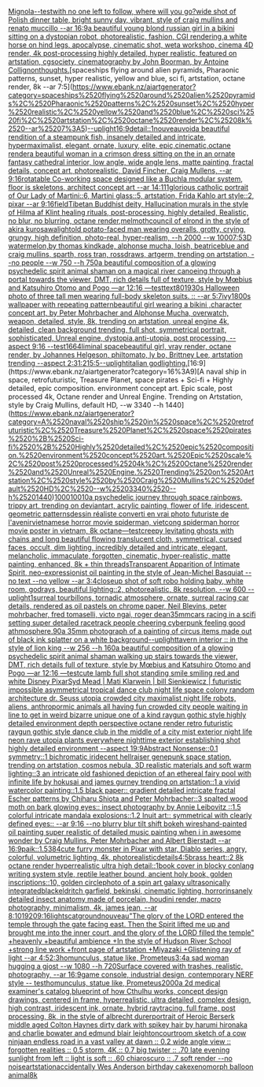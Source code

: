 [Mignola](https://www.ebank.nz/aiartgenerator?category=Mignola)[--test](https://www.ebank.nz/aiartgenerator?category=--test)[with no one left to follow, where will you go?](https://www.ebank.nz/aiartgenerator?category=with%2520no%2520one%2520left%2520to%2520follow%2C%2520where%2520will%2520you%2520go%3F)[wide shot of Polish dinner table, bright sunny day, vibrant, style of craig mullins and renato muccillo --ar 16:9](https://www.ebank.nz/aiartgenerator?category=wide%2520shot%2520of%2520Polish%2520dinner%2520table%2C%2520bright%2520sunny%2520day%2C%2520vibrant%2C%2520style%2520of%2520craig%2520mullins%2520and%2520renato%2520muccillo%2520--ar%252016%3A9)[a beautiful young blond russian girl in a bikini sitting on a dystopian robot, photorealistic, fashion, CGI rendering,](https://www.ebank.nz/aiartgenerator?category=a%2520beautiful%2520young%2520blond%2520russian%2520girl%2520in%2520a%2520bikini%2520sitting%2520on%2520a%2520dystopian%2520robot%2C%2520photorealistic%2C%2520fashion%2C%2520CGI%2520rendering%2C)[a white horse on hind legs, apocalypse, cinematic shot, weta workshop, cinema 4D render, 4k post-processing highly detailed, hyper realistic, featured on artstation, cgsociety, cinematography by John Boorman, by Antoine Collignon](https://www.ebank.nz/aiartgenerator?category=a%2520white%2520horse%2520on%2520hind%2520legs%2C%2520apocalypse%2C%2520cinematic%2520shot%2C%2520weta%2520workshop%2C%2520cinema%25204D%2520render%2C%25204k%2520post-processing%2520highly%2520detailed%2C%2520hyper%2520realistic%2C%2520featured%2520on%2520artstation%2C%2520cgsociety%2C%2520cinematography%2520by%2520John%2520Boorman%2C%2520by%2520Antoine%2520Collignon)[thoughts.](https://www.ebank.nz/aiartgenerator?category=thoughts.)[spaceships flying around alien pyramids, Pharaonic patterns, sunset, hyper realistic, yellow and blue, sci fi, artstation, octane render, 8k --ar 7:5](https://www.ebank.nz/aiartgenerator?category=spaceships%2520flying%2520around%2520alien%2520pyramids%2C%2520Pharaonic%2520patterns%2C%2520sunset%2C%2520hyper%2520realistic%2C%2520yellow%2520and%2520blue%2C%2520sci%2520fi%2C%2520artstation%2C%2520octane%2520render%2C%25208k%2520--ar%25207%3A5)[--uplight](https://www.ebank.nz/aiartgenerator?category=--uplight)[16:9](https://www.ebank.nz/aiartgenerator?category=16%3A9)[detail::1](https://www.ebank.nz/aiartgenerator?category=detail%3A%3A1)[nouveau](https://www.ebank.nz/aiartgenerator?category=nouveau)[void](https://www.ebank.nz/aiartgenerator?category=void)[a beautiful rendition of a steampunk fish, insanely detailed and intricate, hypermaximalist, elegant, ornate, luxury, elite, epic,cinematic,octane render](https://www.ebank.nz/aiartgenerator?category=a%2520beautiful%2520rendition%2520of%2520a%2520steampunk%2520fish%2C%2520insanely%2520detailed%2520and%2520intricate%2C%2520hypermaximalist%2C%2520elegant%2C%2520ornate%2C%2520luxury%2C%2520elite%2C%2520epic%2Ccinematic%2Coctane%2520render)[a beautiful woman in a crimson dress sitting on the  in an ornate fantasy cathedral interior, low angle, wide angle lens, matte painting, fractal details, concept art, photorealistic, David Fincher, Craig Mullens, --ar 9:16](https://www.ebank.nz/aiartgenerator?category=a%2520beautiful%2520woman%2520in%2520a%2520crimson%2520dress%2520sitting%2520on%2520the%2520%2520in%2520an%2520ornate%2520fantasy%2520cathedral%2520interior%2C%2520low%2520angle%2C%2520wide%2520angle%2520lens%2C%2520matte%2520painting%2C%2520fractal%2520details%2C%2520concept%2520art%2C%2520photorealistic%2C%2520David%2520Fincher%2C%2520Craig%2520Mullens%2C%2520--ar%25209%3A16)[rotatable Co-working space designed like a Buchla modular system, floor is skeletons, architect concept art --ar 14:11](https://www.ebank.nz/aiartgenerator?category=rotatable%2520Co-working%2520space%2520designed%2520like%2520a%2520Buchla%2520modular%2520system%2C%2520floor%2520is%2520skeletons%2C%2520architect%2520concept%2520art%2520--ar%252014%3A11)[1](https://www.ebank.nz/aiartgenerator?category=1)[glorious catholic portrait of Our Lady of Martini::6, Martini glass::5, artstation, Frida Kahlo art style::2, pixar --ar 9:16](https://www.ebank.nz/aiartgenerator?category=glorious%2520catholic%2520portrait%2520of%2520Our%2520Lady%2520of%2520Martini%3A%3A6%2C%2520Martini%2520glass%3A%3A5%2C%2520artstation%2C%2520Frida%2520Kahlo%2520art%2520style%3A%3A2%2C%2520pixar%2520--ar%25209%3A16)[field](https://www.ebank.nz/aiartgenerator?category=field)[Tibetan Buddhist deity, Hallucination murals in the style of Hilma af Klint healing rituals, post-processing, highly detailed, Realistic, no blur, no blurring, octane render,](https://www.ebank.nz/aiartgenerator?category=Tibetan%2520Buddhist%2520deity%2C%2520Hallucination%2520murals%2520in%2520the%2520style%2520of%2520Hilma%2520af%2520Klint%2520healing%2520rituals%2C%2520post-processing%2C%2520highly%2520detailed%2C%2520Realistic%2C%2520no%2520blur%2C%2520no%2520blurring%2C%2520octane%2520render%2C)[melmoth](https://www.ebank.nz/aiartgenerator?category=melmoth)[council of elrond in the style of akira kurosawa](https://www.ebank.nz/aiartgenerator?category=council%2520of%2520elrond%2520in%2520the%2520style%2520of%2520akira%2520kurosawa)[](https://www.ebank.nz/aiartgenerator?category=)[light](https://www.ebank.nz/aiartgenerator?category=light)[old potato-faced man wearing overalls, grotty, crying, grungy, high definition, photo-real, hyper-realism, --h 2000 --w 1000](https://www.ebank.nz/aiartgenerator?category=old%2520potato-faced%2520man%2520wearing%2520overalls%2C%2520grotty%2C%2520crying%2C%2520grungy%2C%2520high%2520definition%2C%2520photo-real%2C%2520hyper-realism%2C%2520--h%25202000%2520--w%25201000)[7:5](https://www.ebank.nz/aiartgenerator?category=7%3A5)[3D watermelon,by thomas kindkade, alphonse mucha, loish, beatriceblue and craig mullins, sparth, ross tran, rossdraws, artgerm, trending on artstation, --no people --w 750 --h 750](https://www.ebank.nz/aiartgenerator?category=3D%2520watermelon%2Cby%2520thomas%2520kindkade%2C%2520alphonse%2520mucha%2C%2520loish%2C%2520beatriceblue%2520and%2520craig%2520mullins%2C%2520sparth%2C%2520ross%2520tran%2C%2520rossdraws%2C%2520artgerm%2C%2520trending%2520on%2520artstation%2C%2520--no%2520people%2520--w%2520750%2520--h%2520750)[a beautiful composition of a glowing psychedelic spirit animal shaman on a magical river canoeing through a portal towards the viewer, DMT,  rich details full of texture, style by Mœbius and Katsuhiro Otomo and Pogo —ar 12:16 —test](https://www.ebank.nz/aiartgenerator?category=a%2520beautiful%2520composition%2520of%2520a%2520glowing%2520psychedelic%2520spirit%2520animal%2520shaman%2520on%2520a%2520magical%2520river%2520canoeing%2520through%2520a%2520portal%2520towards%2520the%2520viewer%2C%2520DMT%2C%2520%2520rich%2520details%2520full%2520of%2520texture%2C%2520style%2520by%2520M%C5%93bius%2520and%2520Katsuhiro%2520Otomo%2520and%2520Pogo%2520%E2%80%94ar%252012%3A16%2520%E2%80%94test)[text](https://www.ebank.nz/aiartgenerator?category=text)[80](https://www.ebank.nz/aiartgenerator?category=80)[1930s Halloween photo of three tall men wearing full-body skeleton suits. :: --ar 5:7](https://www.ebank.nz/aiartgenerator?category=1930s%2520Halloween%2520photo%2520of%2520three%2520tall%2520men%2520wearing%2520full-body%2520skeleton%2520suits.%2520%3A%3A%2520--ar%25205%3A7)[ivy](https://www.ebank.nz/aiartgenerator?category=ivy)[1800s wallpaper with repeating pattern](https://www.ebank.nz/aiartgenerator?category=1800s%2520wallpaper%2520with%2520repeating%2520pattern)[beautiful girl wearing a bikini ,character concept art, by Peter Mohrbacher and Alphonse Mucha, overwatch, weapon, detailed, style, 8k, trending on artstation, unreal engine 4k, detailed, clean background trending, full shot, symmetrical portrait, sophisticated, Unreal engine, dystopia,anti-utopia, post processing, --aspect 9:16 --test](https://www.ebank.nz/aiartgenerator?category=beautiful%2520girl%2520wearing%2520a%2520bikini%2520%2Ccharacter%2520concept%2520art%2C%2520by%2520Peter%2520Mohrbacher%2520and%2520Alphonse%2520Mucha%2C%2520overwatch%2C%2520weapon%2C%2520detailed%2C%2520style%2C%25208k%2C%2520trending%2520on%2520artstation%2C%2520unreal%2520engine%25204k%2C%2520detailed%2C%2520clean%2520background%2520trending%2C%2520full%2520shot%2C%2520symmetrical%2520portrait%2C%2520sophisticated%2C%2520Unreal%2520engine%2C%2520dystopia%2Canti-utopia%2C%2520post%2520processing%2C%2520--aspect%25209%3A16%2520--test)[1664](https://www.ebank.nz/aiartgenerator?category=1664)[liminal space](https://www.ebank.nz/aiartgenerator?category=liminal%2520space)[beautiful girl, vray render, octane render, by Johannes Helgeson, philtomato, ly bo, Brittney Lee, artstation trending --aspect 2:3](https://www.ebank.nz/aiartgenerator?category=beautiful%2520girl%2C%2520vray%2520render%2C%2520octane%2520render%2C%2520by%2520Johannes%2520Helgeson%2C%2520philtomato%2C%2520ly%2520bo%2C%2520Brittney%2520Lee%2C%2520artstation%2520trending%2520--aspect%25202%3A3)[1:2](https://www.ebank.nz/aiartgenerator?category=1%3A2)[15:5](https://www.ebank.nz/aiartgenerator?category=15%3A5)[--uplight](https://www.ebank.nz/aiartgenerator?category=--uplight)[italian god](https://www.ebank.nz/aiartgenerator?category=italian%2520god)[lighting.](https://www.ebank.nz/aiartgenerator?category=lighting.)[16:9](https://www.ebank.nz/aiartgenerator?category=16%3A9)[A naval ship in space, retrofuturistic, Treasure Planet, space pirates + Sci-fi + Highly detailed, epic composition. environment concept art. Epic scale, post processed 4k, Octane render and Unreal Engine. Trending on Artstation, style by Craig Mullins, default HD, --w 3340 --h 1440](https://www.ebank.nz/aiartgenerator?category=A%2520naval%2520ship%2520in%2520space%2C%2520retrofuturistic%2C%2520Treasure%2520Planet%2C%2520space%2520pirates%2520%2B%2520Sci-fi%2520%2B%2520Highly%2520detailed%2C%2520epic%2520composition.%2520environment%2520concept%2520art.%2520Epic%2520scale%2C%2520post%2520processed%25204k%2C%2520Octane%2520render%2520and%2520Unreal%2520Engine.%2520Trending%2520on%2520Artstation%2C%2520style%2520by%2520Craig%2520Mullins%2C%2520default%2520HD%2C%2520--w%25203340%2520--h%25201440)[100010010](https://www.ebank.nz/aiartgenerator?category=100010010)[a psychedelic journey through space rainbows, trippy art, trending on deviantart, acrylic painting, flower of life, iridescent, geometric patterns](https://www.ebank.nz/aiartgenerator?category=a%2520psychedelic%2520journey%2520through%2520space%2520rainbows%2C%2520trippy%2520art%2C%2520trending%2520on%2520deviantart%2C%2520acrylic%2520painting%2C%2520flower%2520of%2520life%2C%2520iridescent%2C%2520geometric%2520patterns)[dessin réaliste converti en vrai photo futuriste de l'avenir](https://www.ebank.nz/aiartgenerator?category=dessin%2520r%C3%A9aliste%2520converti%2520en%2520vrai%2520photo%2520futuriste%2520de%2520l%27avenir)[vietnamese horror movie spiderman, vietcong spiderman horror movie poster in vietnam, 8k octane](https://www.ebank.nz/aiartgenerator?category=vietnamese%2520horror%2520movie%2520spiderman%2C%2520vietcong%2520spiderman%2520horror%2520movie%2520poster%2520in%2520vietnam%2C%25208k%2520octane)[—test](https://www.ebank.nz/aiartgenerator?category=%E2%80%94test)[creepy levitating ghosts with chains and long beautiful flowing translucent cloth, symmetrical, cursed faces, occult, dim lighting, incredibly detailed and intricate, elegant, melancholic, immaculate, forgotten, cinematic, hyper-realistic, matte painting, enhanced, 8k + thin threads](https://www.ebank.nz/aiartgenerator?category=creepy%2520levitating%2520ghosts%2520with%2520chains%2520and%2520long%2520beautiful%2520flowing%2520translucent%2520cloth%2C%2520symmetrical%2C%2520cursed%2520faces%2C%2520occult%2C%2520dim%2520lighting%2C%2520incredibly%2520detailed%2520and%2520intricate%2C%2520elegant%2C%2520melancholic%2C%2520immaculate%2C%2520forgotten%2C%2520cinematic%2C%2520hyper-realistic%2C%2520matte%2520painting%2C%2520enhanced%2C%25208k%2520%2B%2520thin%2520threads)[Transparent Apparition of Intimate Spirit, neo-expressionist oil painting in the style of Jean-Michel Basquiat --no text --no yellow --ar 3:4](https://www.ebank.nz/aiartgenerator?category=Transparent%2520Apparition%2520of%2520Intimate%2520Spirit%2C%2520neo-expressionist%2520oil%2520painting%2520in%2520the%2520style%2520of%2520Jean-Michel%2520Basquiat%2520--no%2520text%2520--no%2520yellow%2520--ar%25203%3A4)[closeup shot of soft robo holding baby, white room, godrays, beautiful lighting::2, photorealistic, 8k resolution, --w 600 --uplight](https://www.ebank.nz/aiartgenerator?category=closeup%2520shot%2520of%2520soft%2520robo%2520holding%2520baby%2C%2520white%2520room%2C%2520godrays%2C%2520beautiful%2520lighting%3A%3A2%2C%2520photorealistic%2C%25208k%2520resolution%2C%2520--w%2520600%2520--uplight)[1](https://www.ebank.nz/aiartgenerator?category=1)[surreal tourbillons, tornadic atmosphere, ornate, surreal racing car details, rendered as oil pastels on chrome paper, Neil Blevins, peter mohrbacher, fred tomaselli, victo ngai, roger dean](https://www.ebank.nz/aiartgenerator?category=surreal%2520tourbillons%2C%2520tornadic%2520atmosphere%2C%2520ornate%2C%2520surreal%2520racing%2520car%2520details%2C%2520rendered%2520as%2520oil%2520pastels%2520on%2520chrome%2520paper%2C%2520Neil%2520Blevins%2C%2520peter%2520mohrbacher%2C%2520fred%2520tomaselli%2C%2520victo%2520ngai%2C%2520roger%2520dean)[35mm](https://www.ebank.nz/aiartgenerator?category=35mm)[cars racing in a scifi setting  super detailed racetrack people cheering cyberpunk feeling good athmosphere](https://www.ebank.nz/aiartgenerator?category=cars%2520racing%2520in%2520a%2520scifi%2520setting%2520%2520super%2520detailed%2520racetrack%2520people%2520cheering%2520cyberpunk%2520feeling%2520good%2520athmosphere)[.90](https://www.ebank.nz/aiartgenerator?category=.90)[a 35mm photograph of a painting of circus items made out of black ink splatter on a white background](https://www.ebank.nz/aiartgenerator?category=a%252035mm%2520photograph%2520of%2520a%2520painting%2520of%2520circus%2520items%2520made%2520out%2520of%2520black%2520ink%2520splatter%2520on%2520a%2520white%2520background)[--uplight](https://www.ebank.nz/aiartgenerator?category=--uplight)[tavern interior :: in the style of lion king --w 256 --h 160](https://www.ebank.nz/aiartgenerator?category=tavern%2520interior%2520%3A%3A%2520in%2520the%2520style%2520of%2520lion%2520king%2520--w%2520256%2520--h%2520160)[a beautiful composition of a glowing psychedelic spirit animal shaman walking up stairs towards the viewer, DMT,  rich details full of texture, style by Mœbius and Katsuhiro Otomo and Pogo —ar 12:16 —test](https://www.ebank.nz/aiartgenerator?category=a%2520beautiful%2520composition%2520of%2520a%2520glowing%2520psychedelic%2520spirit%2520animal%2520shaman%2520walking%2520up%2520stairs%2520towards%2520the%2520viewer%2C%2520DMT%2C%2520%2520rich%2520details%2520full%2520of%2520texture%2C%2520style%2520by%2520M%C5%93bius%2520and%2520Katsuhiro%2520Otomo%2520and%2520Pogo%2520%E2%80%94ar%252012%3A16%2520%E2%80%94test)[cute lamb full shot standing smile smiling red and white Disney Pixar](https://www.ebank.nz/aiartgenerator?category=cute%2520lamb%2520full%2520shot%2520standing%2520smile%2520smiling%2520red%2520and%2520white%2520Disney%2520Pixar)[Syd Mead | Mati Klarwein | bill Sienkiewicz | futuristic impossible asymmetrical tropical dance club night life space colony random architecture dr. Seuss utopia crowded city maximalist night life robots, aliens, anthropormic animals all having fun crowded city people waiting in line to get in weird bizarre unique one of a kind raygun gothic style highly detailed environment depth perspective octane render retro futuristic raygun gothic style dance club in the middle of a city mist exterior night life neon rave utopia plants everywhere nighttime exterior establishing shot highly detailed environment  --aspect 19:9](https://www.ebank.nz/aiartgenerator?category=Syd%2520Mead%2520%7C%2520Mati%2520Klarwein%2520%7C%2520bill%2520Sienkiewicz%2520%7C%2520futuristic%2520impossible%2520asymmetrical%2520tropical%2520dance%2520club%2520night%2520life%2520space%2520colony%2520random%2520architecture%2520dr.%2520Seuss%2520utopia%2520crowded%2520city%2520maximalist%2520night%2520life%2520robots%2C%2520aliens%2C%2520anthropormic%2520animals%2520all%2520having%2520fun%2520crowded%2520city%2520people%2520waiting%2520in%2520line%2520to%2520get%2520in%2520weird%2520bizarre%2520unique%2520one%2520of%2520a%2520kind%2520raygun%2520gothic%2520style%2520highly%2520detailed%2520environment%2520depth%2520perspective%2520octane%2520render%2520retro%2520futuristic%2520raygun%2520gothic%2520style%2520dance%2520club%2520in%2520the%2520middle%2520of%2520a%2520city%2520mist%2520exterior%2520night%2520life%2520neon%2520rave%2520utopia%2520plants%2520everywhere%2520nighttime%2520exterior%2520establishing%2520shot%2520highly%2520detailed%2520environment%2520%2520--aspect%252019%3A9)[Abstract Nonsense::0.1 symmetry::1 bichromatic iridecent hellraiser genepunk space station, trending on artstation, cosmos nebula, 3D realistic materials and soft warm lighting::3 an intricate old fashioned depiction of an ethereal fairy pool with infinite life by hokusai and james gurney trending on artstation::1 a vivid watercolor painting::1.5 black paper:: gradient detailed intricate fractal Escher patterns by Chiharu Shiota and Peter Mohrbacher::3 spalted wood moth on bark glowing eyes:: insect photography by Annie Leibovitz ::1.5 colorful intricate mandala explosions::1.2 Inuit art:: symmetrical with clearly defined eyes:: --ar 9:16 --no blurry blur tilt shift bokeh wires](https://www.ebank.nz/aiartgenerator?category=Abstract%2520Nonsense%3A%3A0.1%2520symmetry%3A%3A1%2520bichromatic%2520iridecent%2520hellraiser%2520genepunk%2520space%2520station%2C%2520trending%2520on%2520artstation%2C%2520cosmos%2520nebula%2C%25203D%2520realistic%2520materials%2520and%2520soft%2520warm%2520lighting%3A%3A3%2520an%2520intricate%2520old%2520fashioned%2520depiction%2520of%2520an%2520ethereal%2520fairy%2520pool%2520with%2520infinite%2520life%2520by%2520hokusai%2520and%2520james%2520gurney%2520trending%2520on%2520artstation%3A%3A1%2520a%2520vivid%2520watercolor%2520painting%3A%3A1.5%2520black%2520paper%3A%3A%2520gradient%2520detailed%2520intricate%2520fractal%2520Escher%2520patterns%2520by%2520Chiharu%2520Shiota%2520and%2520Peter%2520Mohrbacher%3A%3A3%2520spalted%2520wood%2520moth%2520on%2520bark%2520glowing%2520eyes%3A%3A%2520insect%2520photography%2520by%2520Annie%2520Leibovitz%2520%3A%3A1.5%2520colorful%2520intricate%2520mandala%2520explosions%3A%3A1.2%2520Inuit%2520art%3A%3A%2520symmetrical%2520with%2520clearly%2520defined%2520eyes%3A%3A%2520--ar%25209%3A16%2520--no%2520blurry%2520blur%2520tilt%2520shift%2520bokeh%2520wires)[hand-painted oil painting super realistic of detailed music painting when i in awesome wonder by Craig Mullins, Peter Mohrbacher and Albert Bierstadt --ar 16:9](https://www.ebank.nz/aiartgenerator?category=hand-painted%2520oil%2520painting%2520super%2520realistic%2520of%2520detailed%2520music%2520painting%2520when%2520i%2520in%2520awesome%2520wonder%2520by%2520Craig%2520Mullins%2C%2520Peter%2520Mohrbacher%2520and%2520Albert%2520Bierstadt%2520--ar%252016%3A9)[paik::1.5](https://www.ebank.nz/aiartgenerator?category=paik%3A%3A1.5)[384](https://www.ebank.nz/aiartgenerator?category=384)[cute furry monster in Pixar with star, Diablo series, angry, colorful, volumetric lighting, 4k, photorealistic](https://www.ebank.nz/aiartgenerator?category=cute%2520furry%2520monster%2520in%2520Pixar%2520with%2520star%2C%2520Diablo%2520series%2C%2520angry%2C%2520colorful%2C%2520volumetric%2520lighting%2C%25204k%2C%2520photorealistic)[details](https://www.ebank.nz/aiartgenerator?category=details)[4:5](https://www.ebank.nz/aiartgenerator?category=4%3A5)[brass heart::2 8k octane render hyperrealistic ultra high detail::](https://www.ebank.nz/aiartgenerator?category=brass%2520heart%3A%3A2%25208k%2520octane%2520render%2520hyperrealistic%2520ultra%2520high%2520detail%3A%3A)[1](https://www.ebank.nz/aiartgenerator?category=1)[book cover in blocky conlang writing system style, reptile leather bound, ancient holy book, golden inscriptions::10, golden circle](https://www.ebank.nz/aiartgenerator?category=book%2520cover%2520in%2520blocky%2520conlang%2520writing%2520system%2520style%2C%2520reptile%2520leather%2520bound%2C%2520ancient%2520holy%2520book%2C%2520golden%2520inscriptions%3A%3A10%2C%2520golden%2520circle)[photo of a spin art galaxy ultrasonically integrated](https://www.ebank.nz/aiartgenerator?category=photo%2520of%2520a%2520spin%2520art%2520galaxy%2520ultrasonically%2520integrated)[black](https://www.ebank.nz/aiartgenerator?category=black)[eldritch garfield, bekinski, cinematic lighting, horror](https://www.ebank.nz/aiartgenerator?category=eldritch%2520garfield%2C%2520bekinski%2C%2520cinematic%2520lighting%2C%2520horror)[insanely detailed insect anatomy made of porcelain, houdini render, macro photography, minimalism, 4k, james jean, --ar 8:10](https://www.ebank.nz/aiartgenerator?category=insanely%2520detailed%2520insect%2520anatomy%2520made%2520of%2520porcelain%2C%2520houdini%2520render%2C%2520macro%2520photography%2C%2520minimalism%2C%25204k%2C%2520james%2520jean%2C%2520--ar%25208%3A10)[1920](https://www.ebank.nz/aiartgenerator?category=1920)[9:16](https://www.ebank.nz/aiartgenerator?category=9%3A16)[lights](https://www.ebank.nz/aiartgenerator?category=lights)[cat](https://www.ebank.nz/aiartgenerator?category=cat)[ground](https://www.ebank.nz/aiartgenerator?category=ground)[nouveau](https://www.ebank.nz/aiartgenerator?category=nouveau)["The glory of the LORD entered the temple through the gate facing east. Then the Spirit lifted me up and brought me into the inner court, and the glory of the LORD filled the temple" +heavenly +beautiful ambience +In the style of Hudson River School +strong line work +front page of artstation +Miyazaki +Glistening ray of light --ar 4:5](https://www.ebank.nz/aiartgenerator?category=%22The%2520glory%2520of%2520the%2520LORD%2520entered%2520the%2520temple%2520through%2520the%2520gate%2520facing%2520east.%2520Then%2520the%2520Spirit%2520lifted%2520me%2520up%2520and%2520brought%2520me%2520into%2520the%2520inner%2520court%2C%2520and%2520the%2520glory%2520of%2520the%2520LORD%2520filled%2520the%2520temple%22%2520%2Bheavenly%2520%2Bbeautiful%2520ambience%2520%2BIn%2520the%2520style%2520of%2520Hudson%2520River%2520School%2520%2Bstrong%2520line%2520work%2520%2Bfront%2520page%2520of%2520artstation%2520%2BMiyazaki%2520%2BGlistening%2520ray%2520of%2520light%2520--ar%25204%3A5)[2:3](https://www.ebank.nz/aiartgenerator?category=2%3A3)[homunculus, statue like, Prometeus](https://www.ebank.nz/aiartgenerator?category=homunculus%2C%2520statue%2520like%2C%2520Prometeus)[3:4](https://www.ebank.nz/aiartgenerator?category=3%3A4)[a sad woman hugging a gjost --w 1080 --h 720](https://www.ebank.nz/aiartgenerator?category=a%2520sad%2520woman%2520hugging%2520a%2520gjost%2520--w%25201080%2520--h%2520720)[Surface covered with trashes, realistic, photography, --ar 16:9](https://www.ebank.nz/aiartgenerator?category=Surface%2520covered%2520with%2520trashes%2C%2520realistic%2C%2520photography%2C%2520--ar%252016%3A9)[game console, industrial design, contemporary NERF style -- test](https://www.ebank.nz/aiartgenerator?category=game%2520console%2C%2520industrial%2520design%2C%2520contemporary%2520NERF%2520style%2520--%2520test)[homunculus, statue like, Prometeus](https://www.ebank.nz/aiartgenerator?category=homunculus%2C%2520statue%2520like%2C%2520Prometeus)[2000](https://www.ebank.nz/aiartgenerator?category=2000)[a 2d medical examiner's catalog,blueprint of how Cthulhu works, concept design drawings, centered in frame, hyperrealistic, ultra detailed, complex design, high contrast, iridescent ink, ornate, hybrid raytracing, full frame, post processing, 8k, in the style of albrecht durer](https://www.ebank.nz/aiartgenerator?category=a%25202d%2520medical%2520examiner%27s%2520catalog%2Cblueprint%2520of%2520how%2520Cthulhu%2520works%2C%2520concept%2520design%2520drawings%2C%2520centered%2520in%2520frame%2C%2520hyperrealistic%2C%2520ultra%2520detailed%2C%2520complex%2520design%2C%2520high%2520contrast%2C%2520iridescent%2520ink%2C%2520ornate%2C%2520hybrid%2520raytracing%2C%2520full%2520frame%2C%2520post%2520processing%2C%25208k%2C%2520in%2520the%2520style%2520of%2520albrecht%2520durer)[portrait of Heroic Berserk middle aged Colton Haynes dirty dark with spikey hair by harumi hironaka and charlie bowater and edmund blair leighton](https://www.ebank.nz/aiartgenerator?category=portrait%2520of%2520Heroic%2520Berserk%2520middle%2520aged%2520Colton%2520Haynes%2520dirty%2520dark%2520with%2520spikey%2520hair%2520by%2520harumi%2520hironaka%2520and%2520charlie%2520bowater%2520and%2520edmund%2520blair%2520leighton)[courtroom sketch of a cow ninja](https://www.ebank.nz/aiartgenerator?category=courtroom%2520sketch%2520of%2520a%2520cow%2520ninja)[an endless road in a vast valley at dawn :: 0.2 wide angle view :: forgotten realities :: 0.5 storm, 4K,:: 0.7 big twister :: .70 late evening sunlight from left :: light is soft :: .60 chiaroscuro  :: .7 soft render --no noise](https://www.ebank.nz/aiartgenerator?category=an%2520endless%2520road%2520in%2520a%2520vast%2520valley%2520at%2520dawn%2520%3A%3A%25200.2%2520wide%2520angle%2520view%2520%3A%3A%2520forgotten%2520realities%2520%3A%3A%25200.5%2520storm%2C%25204K%2C%3A%3A%25200.7%2520big%2520twister%2520%3A%3A%2520.70%2520late%2520evening%2520sunlight%2520from%2520left%2520%3A%3A%2520light%2520is%2520soft%2520%3A%3A%2520.60%2520chiaroscuro%2520%2520%3A%3A%2520.7%2520soft%2520render%2520--no%2520noise)[artstation](https://www.ebank.nz/aiartgenerator?category=artstation)[accidentally Wes Anderson birthday cake](https://www.ebank.nz/aiartgenerator?category=accidentally%2520Wes%2520Anderson%2520birthday%2520cake)[xenomorph balloon animal](https://www.ebank.nz/aiartgenerator?category=xenomorph%2520balloon%2520animal)[8k](https://www.ebank.nz/aiartgenerator?category=8k)